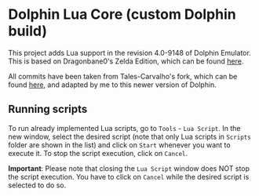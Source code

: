 # Dolphin Lua Core (custom Dolphin build)

This project adds Lua support in the revision 4.0-9148 of Dolphin Emulator. This is based on Dragonbane0's Zelda Edition, which can be found [here](https://github.com/dragonbane0/dolphin).

All commits have been taken from Tales-Carvalho's fork, which can be found [here](https://github.com/Tales-Carvalho/dolphin), and adapted by me to this newer version of Dolphin.

## Running scripts

To run already implemented Lua scripts, go to `Tools` - `Lua Script`. In the new window, select the desired script (note that only Lua scripts in `Scripts` folder are shown in the list) and click on `Start` whenever you want to execute it. To stop the script execution, click on `Cancel`.

**Important**: Please note that closing the `Lua Script` window does NOT stop the script execution. You have to click on `Cancel` while the desired script is selected to do so.